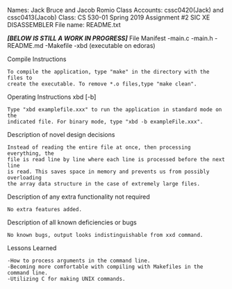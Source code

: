Names: Jack Bruce and Jacob Romio
Class Accounts: cssc0420(Jack) and cssc0413(Jacob)
Class: CS 530-01 Spring 2019
Assignment #2 SIC XE DISASSEMBLER
File name: README.txt

***[BELOW IS STILL A WORK IN PROGRESS]***
File Manifest
	-main.c
	-main.h
	-README.md
	-Makefile
	-xbd (executable on edoras)

Compile Instructions

	To compile the application, type "make" in the directory with the files to 
	create the executable. To remove *.o files,type "make clean".
	
	
Operating Instructions
	xbd [-b] <filename>
	
	Type "xbd examplefile.xxx" to run the application in standard mode on the 
	indicated file. For binary mode, type "xbd -b exampleFile.xxx".

	
Description of novel design decisions

	Instead of reading the entire file at once, then processing everything, the
	file is read line by line where each line is processed before the next line
	is read. This saves space in memory and prevents us from possibly overloading
	the array data structure in the case of extremely large files.
	
	
Description of any extra functionality not required

	No extra features added.
	
	
Description of all known deficiencies or bugs

	No known bugs, output looks indistinguishable from xxd command.
	
	
Lessons Learned

	-How to process arguments in the command line.
	-Becoming more comfortable with compiling with Makefiles in the command line.
	-Utilizing C for making UNIX commands.